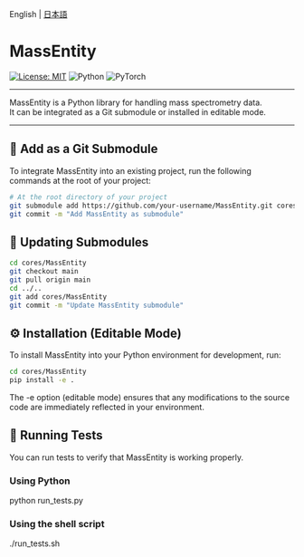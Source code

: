 English | [日本語](README.ja.md)

# MassEntity

[![License: MIT](https://img.shields.io/badge/License-MIT-red.svg)](LICENSE)
![Python](https://img.shields.io/badge/Python-3.10-blue)
![PyTorch](https://img.shields.io/badge/PyTorch-2.2.0-orange)

---

MassEntity is a Python library for handling mass spectrometry data.  
It can be integrated as a Git submodule or installed in editable mode.

---

## 🔗 Add as a Git Submodule

To integrate MassEntity into an existing project, run the following commands at the root of your project:

```bash
# At the root directory of your project
git submodule add https://github.com/your-username/MassEntity.git cores/MassEntity
git commit -m "Add MassEntity as submodule"
```

## 🔄 Updating Submodules
```bash
cd cores/MassEntity
git checkout main
git pull origin main
cd ../..
git add cores/MassEntity
git commit -m "Update MassEntity submodule"
```

## ⚙️ Installation (Editable Mode)
To install MassEntity into your Python environment for development, run:
```bash
cd cores/MassEntity
pip install -e .
```
The -e option (editable mode) ensures that any modifications to the source code are immediately reflected in your environment.


## 🧪 Running Tests
You can run tests to verify that MassEntity is working properly.

### Using Python

python run_tests.py

### Using the shell script

./run_tests.sh